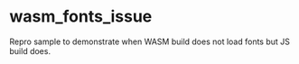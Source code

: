 # wasm_fonts_issue
Repro sample to demonstrate when WASM build does not load fonts but JS build does.
